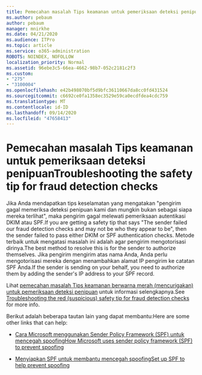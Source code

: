 ```yaml
---
title: Pemecahan masalah Tips keamanan untuk pemeriksaan deteksi penipuan
ms.author: pebaum
author: pebaum
manager: mnirkhe
ms.date: 04/21/2020
ms.audience: ITPro
ms.topic: article
ms.service: o365-administration
ROBOTS: NOINDEX, NOFOLLOW
localization_priority: Normal
ms.assetid: 96ebe3c5-66ea-4662-98b7-052c2181c2f3
ms.custom:
- "275"
- "3100004"
ms.openlocfilehash: e42b498070bf5d9bfc36110667da8cc0fd431524
ms.sourcegitcommit: c6692ce0fa1358ec3529e59ca0ecdfdea4cdc759
ms.translationtype: MT
ms.contentlocale: id-ID
ms.lasthandoff: 09/14/2020
ms.locfileid: "47658413"
---
```

# <a name="troubleshooting-the-safety-tip-for-fraud-detection-checks"></a><span data-ttu-id="27dbf-102">Pemecahan masalah Tips keamanan untuk pemeriksaan deteksi penipuan</span><span class="sxs-lookup"><span data-stu-id="27dbf-102">Troubleshooting the safety tip for fraud detection checks</span></span>

<span data-ttu-id="27dbf-103">Jika Anda mendapatkan tips keselamatan yang mengatakan "pengirim gagal memeriksa deteksi penipuan kami dan mungkin bukan sebagai siapa mereka terlihat", maka pengirim gagal melewati pemeriksaan autentikasi DKIM atau SPF.</span><span class="sxs-lookup"><span data-stu-id="27dbf-103">If you are getting a safety tip that says "The sender failed our fraud detection checks and may not be who they appear to be", then the sender failed to pass either DKIM or SPF authentication checks.</span></span> <span data-ttu-id="27dbf-104">Metode terbaik untuk mengatasi masalah ini adalah agar pengirim mengotorisasi dirinya.</span><span class="sxs-lookup"><span data-stu-id="27dbf-104">The best method to resolve this is for the sender to authorize themselves.</span></span> <span data-ttu-id="27dbf-105">Jika pengirim mengirim atas nama Anda, Anda perlu mengotorisasi mereka dengan menambahkan alamat IP pengirim ke catatan SPF Anda.</span><span class="sxs-lookup"><span data-stu-id="27dbf-105">If the sender is sending on your behalf, you need to authorize them by adding the sender's IP address to your SPF record.</span></span>
  
<span data-ttu-id="27dbf-106">Lihat [pemecahan masalah Tips keamanan berwarna merah (mencurigakan) untuk pemeriksaan deteksi penipuan](https://blogs.msdn.microsoft.com/tzink/2016/11/02/troubleshooting-the-red-suspicious-safety-tip-for-fraud-detection-checks/) untuk informasi selengkapnya.</span><span class="sxs-lookup"><span data-stu-id="27dbf-106">See [Troubleshooting the red (suspicious) safety tip for fraud detection checks](https://blogs.msdn.microsoft.com/tzink/2016/11/02/troubleshooting-the-red-suspicious-safety-tip-for-fraud-detection-checks/) for more info.</span></span>
  
<span data-ttu-id="27dbf-107">Berikut adalah beberapa tautan lain yang dapat membantu:</span><span class="sxs-lookup"><span data-stu-id="27dbf-107">Here are some other links that can help:</span></span>
  
- [<span data-ttu-id="27dbf-108">Cara Microsoft menggunakan Sender Policy Framework (SPF) untuk mencegah spoofing</span><span class="sxs-lookup"><span data-stu-id="27dbf-108">How Microsoft uses sender policy framework (SPF) to prevent spoofing</span></span>](https://docs.microsoft.com/microsoft-365/security/office-365-security/how-office-365-uses-spf-to-prevent-spoofing)

- [<span data-ttu-id="27dbf-109">Menyiapkan SPF untuk membantu mencegah spoofing</span><span class="sxs-lookup"><span data-stu-id="27dbf-109">Set up SPF to help prevent spoofing</span></span>](https://docs.microsoft.com/microsoft-365/security/office-365-security/set-up-spf-in-office-365-to-help-prevent-spoofing)
